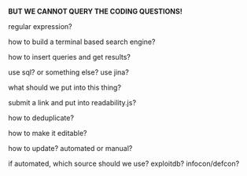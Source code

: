 **BUT WE CANNOT QUERY THE CODING QUESTIONS!**

regular expression?

how to build a terminal based search engine?

how to insert queries and get results?

use sql? or something else? use jina?

what should we put into this thing?

submit a link and put into readability.js?

how to deduplicate?

how to make it editable?

how to update? automated or manual?

if automated, which source should we use? exploitdb? infocon/defcon?
